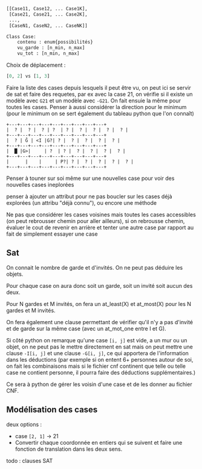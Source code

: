 

```python
[[Case11, Case12, ... Case1K],
 [Case21, Case21, ... Case2K],
 ...,
 [CaseN1, CaseN2, ... CaseNK]]
```

```python
Class Case:
	contenu : enum{possibilités}
	vu_garde : [n_min, n_max]
	vu_tot : [n_min, n_max]
```

Choix de déplacement :
```python
[0, 2] vs [1, 3]
```

Faire la liste des cases depuis lesquels il peut être vu, on peut ici se servir de sat et faire des requetes, par ex avec la case 21, on vérifie si il existe un modèle avec `G21` et un modèle avec `-G21`. On fait ensuie la même pour toutes les cases. Penser à aussi considérer la direction pour le minimum (pour le minimum on se sert également du tableau python que l'on connaît)


```
+---+---+---+---+---+---+---+---+---+
|  ? |  ? |  ? | ?  | ? |  ? |  ? |  ? |  ? | 
+---+---+---+---+---+---+---+---+---+
|  ? | Ĝ | <I |G?| ? |  ? |  ? |  ? |  ? | 
+---+---+---+---+---+---+---+---+---+
|  █ |G>|     | ?  | ? |  ? |  ? |  ? |  ? | 
+---+---+---+---+---+---+---+---+---+
|      |    |     | P?| ? |  ? |  ? |  ? |  ? | 
+---+---+---+---+---+---+---+---+---+
```


Penser à touner sur soi même sur une nouvelles case pour voir des nouvelles cases ineplorées

penser à ajouter un attribut pour ne pas boucler sur les cases déjà explorées (un attribu "déjà connu"), ou encore une méthode

Ne pas que considérer les cases voisines mais toutes les cases accessibles (on peut rebrousser chemin pour aller ailleurs), si on rebrousse chemin, évaluer le cout de revenir en arrière et tenter une autre case par rapport au fait de simplement essayer une case 


## Sat
On connait le nombre de garde et d'invités. On ne peut pas déduire les objets.

Pour chaque case on aura donc soit un garde, soit un invité soit aucun des deux.

Pour N gardes et M invités, on fera un at_least(X) et at_most(X) pour les N gardes et M invités.

On fera également une clause permettant de vérifier qu'il n'y a pas d'invité et de garde sur la même case (avec un at_mot_one entre I et G).

Si côté python on remarque qu'une case `[i, j]` est vide, a un mur ou un objet, on ne peut pas le mettre directement en sat mais on peut mettre une clause `-I[i, j]` et une clause `-G[i, j]`, ce qui apportera de l'information dans les déductions (par exemple si on entent 6+ personnes autour de soi, on fait les combinaisons mais si le fichier cnf continent que telle ou telle case ne contient personne, il pourra faire des déductions supplémentaires.)

Ce sera à python de gérer les voisin d'une case et de les donner au fichier CNF.



## Modélisation des cases

deux options :

+ case `[2, 1]` -> 21
+ Convertir chaque coordonnée en entiers qui se suivent et faire une fonction de translation dans les deux sens.


todo :
clauses SAT